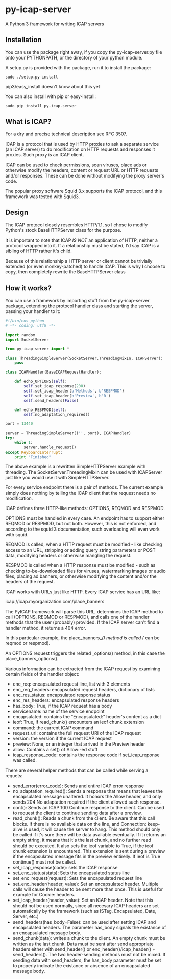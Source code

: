 py-icap-server
======

A Python 3 framework for writing ICAP servers

Installation
------------

You can use the package right away, if you copy the py-icap-server.py file
onto your PYTHONPATH, or the directory of your python module.

A setup.py is provided with the package, run it to install the
package:

    sudo ./setup.py install

pip3/easy_install doesn't know about this yet

You can also install with pip or easy-install:

    sudo pip install py-icap-server

What is ICAP?
-------------

For a dry and precise technical description see RFC 3507.

ICAP is a protocol that is used by HTTP proxies to ask a separate
service (an ICAP server) to do modification on HTTP requests and
responses it proxies. Such proxy is an ICAP client.

ICAP can be used to check permissions, scan viruses, place ads or
otherwise modify the headers, content or request URL or HTTP requests
and/or responses. These can be done without modifying the proxy server's
code.

The popular proxy software Squid 3.x supports the ICAP protocol, and
this framework was tested with Squid3.

Design
------

The ICAP protocol closely resembles HTTP/1.1, so I chose to modify
Python's stock BaseHTTPServer class for the purpose.

It is important to note that ICAP _IS NOT_ an application of HTTP,
neither a protocol wrapped into it. If a relationship must be stated,
I'd say ICAP is a sibling of HTTP rather it's child.

Because of this relationship a HTTP server or client cannot be trivially
extended (or even monkey-patched) to handle ICAP. This is why I choose
to copy, then completely rewrite the BaseHTTPServer class

How it works?
-------------

You can use a framework by importing stuff from the py-icap-server package,
extending the protocol handler class and starting the server, passing
your handler to it:

```python
#!/bin/env python
# -*- coding: utf8 -*-

import random
import SocketServer

from py-icap-server import *

class ThreadingSimpleServer(SocketServer.ThreadingMixIn, ICAPServer):
    pass

class ICAPHandler(BaseICAPRequestHandler):

    def echo_OPTIONS(self):
        self.set_icap_response(200)
        self.set_icap_header(b'Methods', b'RESPMOD')
        self.set_icap_header(b'Preview', b'0')
        self.send_headers(False)

    def echo_RESPMOD(self):
        self.no_adaptation_required()

port = 13440

server = ThreadingSimpleServer(('', port), ICAPHandler)
try:
    while 1:
        server.handle_request()
except KeyboardInterrupt:
    print "Finished"

```

The above example is a rewritten SimpleHTTPServer example with
threading. The SocketServer.ThreadingMixin can be used with ICAPServer
just like you would use it with SimpleHTTPServer.

For every service endpoint there is a pair of methods. The current
example simply does nothing by telling the ICAP client that the request
needs no modification.

ICAP defines three HTTP-like methods: OPTIONS, REQMOD and RESPMOD.

OPTIONS must be handled in every case. An endpoint has to support either
REQMOD or RESPMOD, but not both. However, this is not enforced, and
according to the squid 3 documentation, such overloading will even work
with squid.

REQMOD is called, when a HTTP request must be modified - like checking
access to an URL, stripping or adding query string parameters or POST
data, modifying headers or otherwise mangling the request.

RESPMOD is called when a HTTP response must be modified - such as
checking to-be-downloaded files for viruses, watermarking images or
audio files, placing ad banners, or otherwise modifying the content
and/or the headers of the request.

ICAP works with URLs just like HTTP. Every ICAP service has an URL like:

icap://icap.myorganization.com/place_banners

The PyICAP framework will parse this URL, determines the ICAP method to
call (OPTIONS, REQMOD or RESPMOD), and calls one of the handler methods
that the user (probably) provided. If the ICAP server can't find a
handler method, it returns a 404 error.

In this particular example, the place_banners_*() method is called (*
can be reqmod or respmod).

An OPTIONS request triggers the related _options() method, in this case
the place_banners_options().

Various information can be extracted from the ICAP request by examining
certain fields of the handler object:

* enc_req: encapsulated request line, list with 3 elements
* enc_req_headers: encapsulated request headers, dictionary of lists
* enc_res_status: encapsulated response status
* enc_res_headers: encapsulated response headers
* has_body: True, if the ICAP request has a body
* servicename: name of the service endpoint
* encapsulated: contains the "Encapsulated:" header's content as a dict
* ieof: True, if read_chunk() encounters an ieof chunk extension
* command: the current ICAP command
* request_uri: contains the full request URI of the ICAP request
* version: the version if the current ICAP request
* preview: None, or an integer that arrived in the Preview header
* allow: Contains a set() of Allow:-ed stuff
* icap_response_code: contains the response code if set_icap_reponse
  was called.

There are several helper methods that can be called while serving a
requets:

* send_error(error_code): Sends and entire ICAP error response
* no_adaptation_required(): Sends a response that means that leaves the
  encapsulated message unaltered. It honors the Allow header, and only
  sends 204 No adaptation required if the client allowed such response.
* cont(): Sends an ICAP 100 Continue response to the client. Can be
  used to request the client to continue sending data after a preview.
* read_chunk(): Reads a chunk from the client. Be aware that this call
  blocks. If there is no available data on the line, and Connection:
  keep-alive is used, it will cause the server to hang. This method
  should only be called if it's sure there will be data available
  eventually. If it returns an empty string, it means that it's the
  last chunk, and no further read should be executed. It also sets the
  ieof variable to True, if the ieof chunk extension is encountered.
  This extension is sent during a preview if the encapsulated message
  fits in the preview entirelly. If ieof is True continue() must not be
  called.
* set_icap_response(code): sets the ICAP response
* set_enc_status(stats): Sets the encapsulated status line
* set_enc_request(request): Sets the encapsulated request line
* set_enc_header(header, value): Set an encapsulated header. Multiple
  calls will cause the header to be sent more than once. This is useful
  for example for Cookie: headers.
* set_icap_header(header, value): Set an ICAP header. Note that this should
  not be used normally, since all necesary ICAP headers are set
  automatically by the framework (such as ISTag, Encapsulated, Date,
  Server, etc.)
* send_headers(has_body=False): can be used after setting ICAP and
  encapsulated headers. The parameter has_body signals the existance of
  an encapsulated message body.
* send_chunk(data): writes a chunk to the client. An empty chunk must
  be written as the last chunk. Data must be sent after send appropriate
  headers either with send_header() or enc_header()/icap_header() +
  send_headers(). The two header-sending methods must not be mixed.
  If sending data with send_headers, the has_body parameter must be set
  to properly indicate the existance or absence of an encapsulated
  message body.
